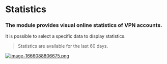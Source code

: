 # Statistics

### The module provides visual online statistics of VPN accounts.

It is possible to select a specific data to display statistics.

>Statistics are available for the last 60 days.

[![image-1666088806675.png](https://doc.puq.info/uploads/images/gallery/2022-10/scaled-1680-/image-1666088806675.png)](https://doc.puq.info/uploads/images/gallery/2022-10/image-1666088806675.png)
